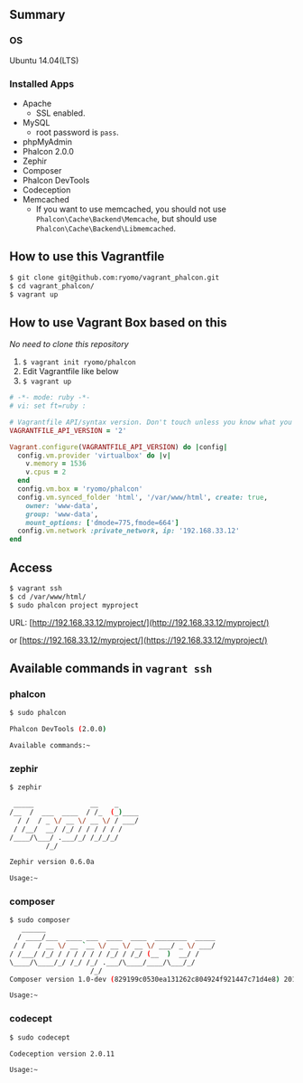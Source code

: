 ## Summary
### OS
Ubuntu 14.04(LTS)

### Installed Apps
* Apache
    * SSL enabled.
* MySQL
    * root password is `pass`.
* phpMyAdmin
* Phalcon 2.0.0
* Zephir
* Composer
* Phalcon DevTools
* Codeception
* Memcached
    * If you want to use memcached, you should not use `Phalcon\Cache\Backend\Memcache`, but should use `Phalcon\Cache\Backend\Libmemcached`.


## How to use this Vagrantfile
```sh
$ git clone git@github.com:ryomo/vagrant_phalcon.git
$ cd vagrant_phalcon/
$ vagrant up
```


## How to use Vagrant Box based on this
*No need to clone this repository*

1. `$ vagrant init ryomo/phalcon`
2. Edit Vagrantfile like below
3. `$ vagrant up`

```rb
# -*- mode: ruby -*-
# vi: set ft=ruby :

# Vagrantfile API/syntax version. Don't touch unless you know what you're doing!
VAGRANTFILE_API_VERSION = '2'

Vagrant.configure(VAGRANTFILE_API_VERSION) do |config|
  config.vm.provider 'virtualbox' do |v|
    v.memory = 1536
    v.cpus = 2
  end
  config.vm.box = 'ryomo/phalcon'
  config.vm.synced_folder 'html', '/var/www/html', create: true,
    owner: 'www-data',
    group: 'www-data',
    mount_options: ['dmode=775,fmode=664']
  config.vm.network :private_network, ip: '192.168.33.12'
end
```


## Access
```sh
$ vagrant ssh
$ cd /var/www/html/
$ sudo phalcon project myproject
```

URL: [http://192.168.33.12/myproject/](http://192.168.33.12/myproject/)

or [https://192.168.33.12/myproject/](https://192.168.33.12/myproject/)


## Available commands in `vagrant ssh`

### phalcon
```sh
$ sudo phalcon

Phalcon DevTools (2.0.0)

Available commands:~
```

### zephir
```sh
$ zephir

 _____              __    _
/__  /  ___  ____  / /_  (_)____
  / /  / _ \/ __ \/ __ \/ / ___/
 / /__/  __/ /_/ / / / / / /
/____/\___/ .___/_/ /_/_/_/
         /_/

Zephir version 0.6.0a

Usage:~
```

### composer
```sh
$ sudo composer
   ______
  / ____/___  ____ ___  ____  ____  ________  _____
 / /   / __ \/ __ `__ \/ __ \/ __ \/ ___/ _ \/ ___/
/ /___/ /_/ / / / / / / /_/ / /_/ (__  )  __/ /
\____/\____/_/ /_/ /_/ .___/\____/____/\___/_/
                    /_/
Composer version 1.0-dev (829199c0530ea131262c804924f921447c71d4e8) 2015-03-16 13:11:02

Usage:~
```

### codecept
```sh
$ sudo codecept

Codeception version 2.0.11

Usage:~
```
